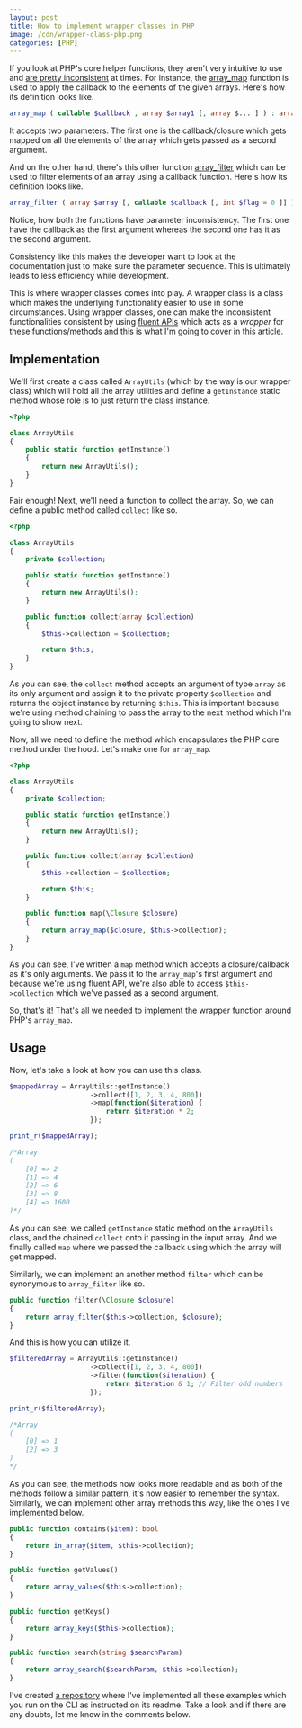 ```yaml
---
layout: post
title: How to implement wrapper classes in PHP
image: /cdn/wrapper-class-php.png
categories: [PHP]
---
```


If you look at PHP's core helper functions, they aren't very intuitive to use and [are pretty inconsistent](http://phpsadness.com/sad/6) at times. For instance, the [array_map](https://www.php.net/manual/en/function.array-map.php) function is used to apply the callback to the elements of the given arrays. Here's how its definition looks like.

```php
array_map ( callable $callback , array $array1 [, array $... ] ) : array
```

It accepts two parameters. The first one is the callback/closure which gets mapped on all the elements of the array which gets passed as a second argument.

And on the other hand, there's this other function [array_filter](https://www.php.net/manual/en/function.array-filter.php) which can be used to filter elements of an array using a callback function. Here's how its definition looks like.

```php
array_filter ( array $array [, callable $callback [, int $flag = 0 ]] ) : array
```

Notice, how both the functions have parameter inconsistency. The first one have the callback as the first argument whereas the second one has it as the second argument.

Consistency like this makes the developer want to look at the documentation just to make sure the parameter sequence. This is ultimately leads to less efficiency while development.

This is where wrapper classes comes into play. A wrapper class is a class which makes the underlying functionality easier to use in some circumstances. Using wrapper classes, one can make the inconsistent functionalities consistent by using [fluent APIs](/method-chaining-php-nutshell/) which acts as a *wrapper* for these functions/methods and this is what I'm going to cover in this article.

## Implementation

We'll first create a class called `ArrayUtils` (which by the way is our wrapper class) which will hold all the array utilities and define a `getInstance` static method whose role is to just return the class instance.

```php
<?php

class ArrayUtils
{
    public static function getInstance()
    {
        return new ArrayUtils();
    }
}
```

Fair enough! Next, we'll need a function to collect the array. So, we can define a public method called `collect` like so.

```php
<?php

class ArrayUtils
{
    private $collection;

    public static function getInstance()
    {
        return new ArrayUtils();
    }

    public function collect(array $collection)
    {
        $this->collection = $collection;

        return $this;
    }
}
```

As you can see, the `collect` method accepts an argument of type `array` as its only argument and assign it to the private property `$collection` and returns the object instance by returning `$this`. This is important because we're using method chaining to pass the array to the next method which I'm going to show next.

Now, all we need to define the method which encapsulates the PHP core method under the hood. Let's make one for `array_map`.

```php
<?php

class ArrayUtils
{
    private $collection;

    public static function getInstance()
    {
        return new ArrayUtils();
    }

    public function collect(array $collection)
    {
        $this->collection = $collection;

        return $this;
    }

    public function map(\Closure $closure)
    {
        return array_map($closure, $this->collection);
    }
}
```

As you can see, I've written a `map` method which accepts a closure/callback as it's only arguments. We pass it to the `array_map`'s first argument and because we're using fluent API, we're also able to access `$this->collection` which we've passed as a second argument.

So, that's it! That's all we needed to implement the wrapper function around PHP's `array_map`. 

## Usage

Now, let's take a look at how you can use this class.

```php
$mappedArray = ArrayUtils::getInstance()
                    ->collect([1, 2, 3, 4, 800])
                    ->map(function($iteration) {
                        return $iteration * 2;
                    });

print_r($mappedArray);

/*Array
(
    [0] => 2
    [1] => 4
    [2] => 6
    [3] => 8
    [4] => 1600
)*/
```

As you can see, we called `getInstance` static method on the `ArrayUtils` class, and the chained `collect` onto it passing in the input array. And we finally called `map` where we passed the callback using which the array will get mapped.

Similarly, we can implement an another method `filter` which can be synonymous to `array_filter` like so.

```php
public function filter(\Closure $closure)
{
    return array_filter($this->collection, $closure);
}
```

And this is how you can utilize it.

```php
$filteredArray = ArrayUtils::getInstance()
                    ->collect([1, 2, 3, 4, 800])
                    ->filter(function($iteration) {
                        return $iteration & 1; // Filter odd numbers
                    });

print_r($filteredArray);

/*Array
(
    [0] => 1
    [2] => 3
)
*/
```

As you can see, the methods now looks more readable and as both of the methods follow a similar pattern, it's now easier to remember the syntax. Similarly, we can implement other array methods this way, like the ones I've implemented below.

```php
public function contains($item): bool
{
    return in_array($item, $this->collection);
}

public function getValues()
{
    return array_values($this->collection);
}

public function getKeys()
{
    return array_keys($this->collection);
}

public function search(string $searchParam)
{
    return array_search($searchParam, $this->collection);
}
```

I've created [a repository](https://github.com/amitmerchant1990/php-wrapper) where I've implemented all these examples which you run on the CLI as instructed on its readme. Take a look and if there are any doubts, let me know in the comments below.